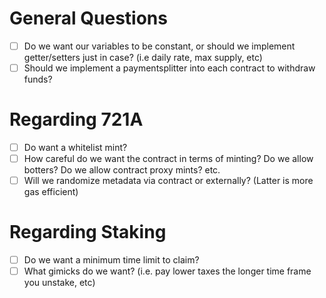 # General Questions
- [ ] Do we want our variables to be constant, or should we implement getter/setters just in case? (i.e daily rate, max supply, etc)
- [ ] Should we implement a paymentsplitter into each contract to withdraw funds?

# Regarding 721A
- [ ] Do want a whitelist mint?
- [ ] How careful do we want the contract in terms of minting? Do we allow botters? Do we allow contract proxy mints? etc.
- [ ] Will we randomize metadata via contract or externally? (Latter is more gas efficient)

# Regarding Staking
- [ ] Do we want a minimum time limit to claim?
- [ ] What gimicks do we want? (i.e. pay lower taxes the longer time frame you unstake, etc)